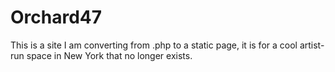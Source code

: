 # Orchard47

This is a site I am converting from .php to a static page, it is for a cool artist-run space in New York that no longer exists.
